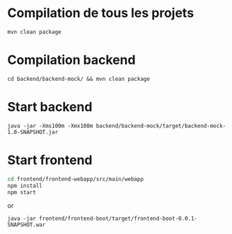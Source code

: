 # Compilation de tous les projets

`mvn clean package`

# Compilation backend

`cd backend/backend-mock/ && mvn clean package`

# Start backend

`java -jar -Xms100m -Xmx100m backend/backend-mock/target/backend-mock-1.0-SNAPSHOT.jar`

# Start frontend

``` bash
cd frontend/frontend-webapp/src/main/webapp
npm install
npm start
```

or

`java -jar frontend/frontend-boot/target/frontend-boot-0.0.1-SNAPSHOT.war`
